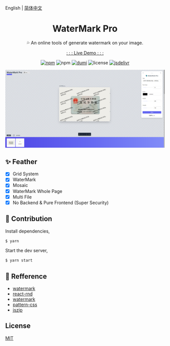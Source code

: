 English | [简体中文](./README_cn-zh.md)

<h1 align="center">WaterMark Pro</h1>

<p align="center">💦 An online tools of generate watermark on your image. </p>

<p align="center"><a href="https://watermark-pro.vercel.app" target="_blank">: : : Live Demo : : :</a></p>

<p align="center">
<a href="https://www.npmjs.com/package/watermark-pro" target="_blank"><img alt="npm" src="https://img.shields.io/npm/v/watermark-pro?color=orange" /></a> <img alt="npm" src="https://img.shields.io/npm/dt/watermark-pro" /> <a href="https://github.com/umijs/dumi" target="_blank"><img alt="dumi" src="https://img.shields.io/badge/docs%20by-dumi-blue" /></a> <img alt="license" src="https://img.shields.io/github/license/Turkyden/watermark-pro" /> <a href="https://www.jsdelivr.com/package/npm/watermark-pro" target="_blank"><img alt="jsdelivr" src="https://data.jsdelivr.com/v1/package/npm/watermark-pro/badge" /></a>
</p>

![watermark pro](./screenshot.png)
## ✨ Feather

- [x] Grid System
- [x] WaterMark
- [x] Mosaic
- [x] WaterMark Whole Page
- [x] Multi File
- [x] No Backend & Pure Frontend (Super Security)

## 🔨 Contribution

Install dependencies,

```bash
$ yarn
```

Start the dev server,

```bash
$ yarn start
```

## 🔖 Refference

- [watermark](http://watermark.dxcweb.com/)
- [react-rnd](https://github.com/bokuweb/react-rnd)
- [watermark](https://github.com/pansyjs/react-components/tree/master/packages/watermark)
- [pattern-css](https://bansal.io/pattern-css)
- [jszip](https://github.com/Stuk/jszip)

## License

[MIT](./LICENSE)
